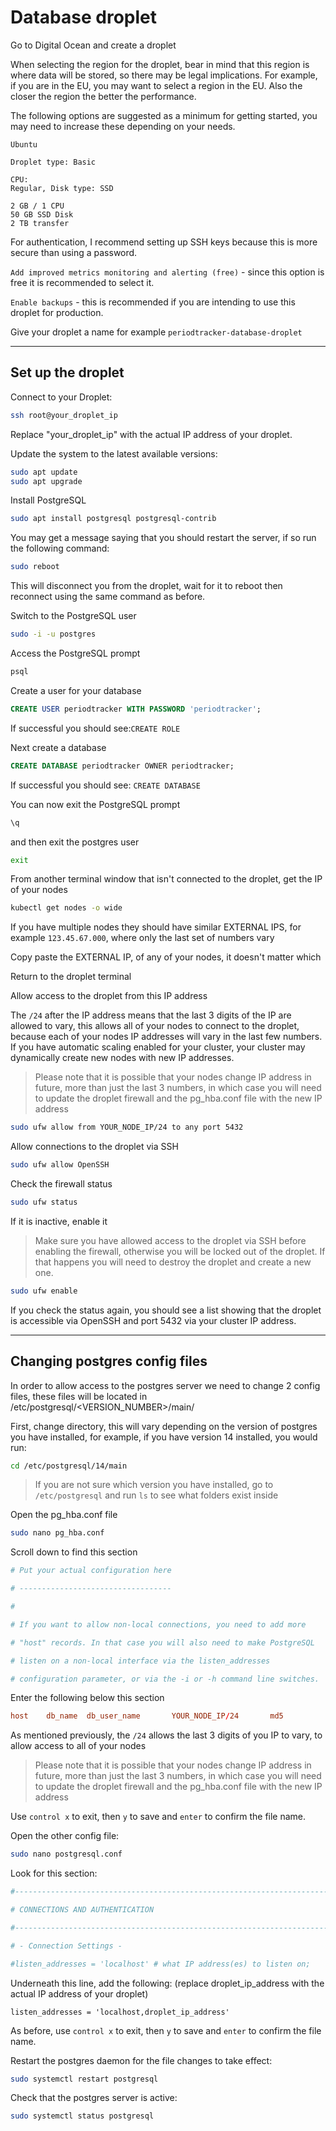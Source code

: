 # Database droplet

Go to Digital Ocean and create a droplet

When selecting the region for the droplet, bear in mind that this region is where data will be stored, so there may be legal implications. For example, if you are in the EU, you may want to select a region in the EU. Also the closer the region the better the performance.

The following options are suggested as a minimum for getting started, you may need to increase these depending on your needs.

```
Ubuntu

Droplet type: Basic

CPU:
Regular, Disk type: SSD

2 GB / 1 CPU
50 GB SSD Disk
2 TB transfer
```

For authentication, I recommend setting up SSH keys because this is more secure than using a password.

`Add improved metrics monitoring and alerting (free)` - since this option is free it is recommended to select it.

`Enable backups` - this is recommended if you are intending to use this droplet for production.

Give your droplet a name for example `periodtracker-database-droplet`

---

## Set up the droplet

Connect to your Droplet:

```bash
ssh root@your_droplet_ip
```

Replace "your_droplet_ip" with the actual IP address of your droplet.

Update the system to the latest available versions:

```bash
sudo apt update
sudo apt upgrade
```

Install PostgreSQL

```bash
sudo apt install postgresql postgresql-contrib
```

You may get a message saying that you should restart the server, if so run the following command:

```bash
sudo reboot
```

This will disconnect you from the droplet, wait for it to reboot then reconnect using the same command as before.

Switch to the PostgreSQL user

```bash
sudo -i -u postgres
```

Access the PostgreSQL prompt

```bash
psql
```

Create a user for your database

```sql
CREATE USER periodtracker WITH PASSWORD 'periodtracker';
```

If successful you should see:`CREATE ROLE`

Next create a database

```sql
CREATE DATABASE periodtracker OWNER periodtracker;
```

If successful you should see: `CREATE DATABASE`

You can now exit the PostgreSQL prompt

```bash
\q
```

and then exit the postgres user

```bash
exit
```

From another terminal window that isn't connected to the droplet, get the IP of your nodes

```bash
kubectl get nodes -o wide
```

If you have multiple nodes they should have similar EXTERNAL IPS, for example `123.45.67.000`, where only the last set of numbers vary

Copy paste the EXTERNAL IP, of any of your nodes, it doesn't matter which

Return to the droplet terminal

Allow access to the droplet from this IP address

The `/24` after the IP address means that the last 3 digits of the IP are allowed to vary, this allows all of your nodes to connect to the droplet, because each of your nodes IP addresses will vary in the last few numbers. If you have automatic scaling enabled for your cluster, your cluster may dynamically create new nodes with new IP addresses.

> Please note that it is possible that your nodes change IP address in future, more than just the last 3 numbers, in which case you will need to update the droplet firewall and the pg_hba.conf file with the new IP address

```bash
sudo ufw allow from YOUR_NODE_IP/24 to any port 5432

```

Allow connections to the droplet via SSH

```bash
sudo ufw allow OpenSSH
```

Check the firewall status

```bash
sudo ufw status
```

If it is inactive, enable it

> Make sure you have allowed access to the droplet via SSH before enabling the firewall, otherwise you will be locked out of the droplet. If that happens you will need to destroy the droplet and create a new one.

```bash
sudo ufw enable
```

If you check the status again, you should see a list showing that the droplet is accessible via OpenSSH and port 5432 via your cluster IP address.

---

## Changing postgres config files

In order to allow access to the postgres server we need to change 2 config files, these files will be located in /etc/postgresql/<VERSION_NUMBER>/main/

First, change directory, this will vary depending on the version of postgres you have installed, for example, if you have version 14 installed, you would run:

```bash
cd /etc/postgresql/14/main
```

> If you are not sure which version you have installed, go to `/etc/postgresql` and run `ls` to see what folders exist inside

Open the pg_hba.conf file

```bash
sudo nano pg_hba.conf
```

Scroll down to find this section

```conf
# Put your actual configuration here

# ----------------------------------

#

# If you want to allow non-local connections, you need to add more

# "host" records. In that case you will also need to make PostgreSQL

# listen on a non-local interface via the listen_addresses

# configuration parameter, or via the -i or -h command line switches.
```

Enter the following below this section

```conf
host    db_name  db_user_name       YOUR_NODE_IP/24       md5
```

As mentioned previously, the `/24` allows the last 3 digits of you IP to vary, to allow access to all of your nodes

> Please note that it is possible that your nodes change IP address in future, more than just the last 3 numbers, in which case you will need to update the droplet firewall and the pg_hba.conf file with the new IP address

Use `control x` to exit, then `y` to save and `enter` to confirm the file name.

Open the other config file:

```bash
sudo nano postgresql.conf
```

Look for this section:

```conf
#------------------------------------------------------------------------------

# CONNECTIONS AND AUTHENTICATION

#------------------------------------------------------------------------------

# - Connection Settings -

#listen_addresses = 'localhost' # what IP address(es) to listen on;
```

Underneath this line, add the following:
(replace droplet_ip_address with the actual IP address of your droplet)

`listen_addresses = 'localhost,droplet_ip_address'`

As before, use `control x` to exit, then `y` to save and `enter` to confirm the file name.

Restart the postgres daemon for the file changes to take effect:

```bash
sudo systemctl restart postgresql
```

Check that the postgres server is active:

```bash
sudo systemctl status postgresql
```
